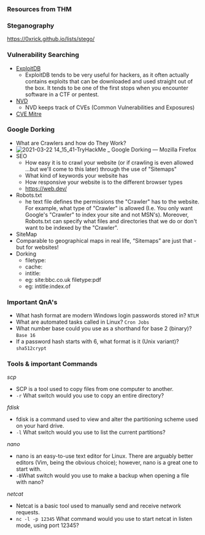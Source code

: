 ### Resources from THM




### Steganography

https://0xrick.github.io/lists/stego/


### Vulnerability Searching

- [ExploitDB](https://www.exploit-db.com/)
    - ExploitDB tends to be very useful for hackers, as it often actually contains exploits that can be downloaded and used straight out of the box. It tends to be one of the first stops when you encounter software in a CTF or pentest.
- [NVD](https://nvd.nist.gov/vuln/search)
    - NVD keeps track of CVEs (Common Vulnerabilities and Exposures) 
- [CVE Mitre](https://cve.mitre.org/)

### Google Dorking
- What are Crawlers and how do They Work?
- ![2021-03-22 14_15_41-TryHackMe _ Google Dorking — Mozilla Firefox](https://user-images.githubusercontent.com/29366864/111964578-c5455d00-8b1a-11eb-8278-03e3044532ec.png)
- SEO
    - How easy it is to crawl your website (or if crawling is even allowed ...but we'll come to this later) through the use of "Sitemaps"
    - What kind of keywords your website has
    - How responsive your website is to the different browser types
    - https://web.dev/
- Robots.txt
    - he text file defines the permissions the "Crawler" has to the website. For example, what type of "Crawler" is allowed (I.e. You only want Google's "Crawler" to index your site and not MSN's). Moreover, Robots.txt can specify what files and directories that we do or don't want to be indexed by the "Crawler".
- SiteMap
 - Comparable to geographical maps in real life, “Sitemaps” are just that - but for websites!
- Dorking
    - filetype:
    - cache:
    - intitle:
    - eg: site:bbc.co.uk filetype:pdf
    - eg: intitle:index.of

### Important QnA's

- What hash format are modern Windows login passwords stored in? `NTLM`
- What are automated tasks called in Linux? `Cron Jobs`
- What number base could you use as a shorthand for base 2 (binary)? `Base 16`
- If a password hash starts with $6$, what format is it (Unix variant)? `sha512crypt`


### Tools & important Commands


_scp_
- SCP is a tool used to copy files from one computer to another.
- `-r` What switch would you use to copy an entire directory?

_fdisk_
- fdisk is a command used to view and alter the partitioning scheme used on your hard drive.
- `-l` What switch would you use to list the current partitions?

_nano_
- nano is an easy-to-use text editor for Linux. There are arguably better editors (Vim, being the obvious choice); however, nano is a great one to start with.
- `-B`What switch would you use to make a backup when opening a file with nano?

_netcat_
- Netcat is a basic tool used to manually send and receive network requests.
- `nc -l -p 12345` What command would you use to start netcat in listen mode, using port 12345?

